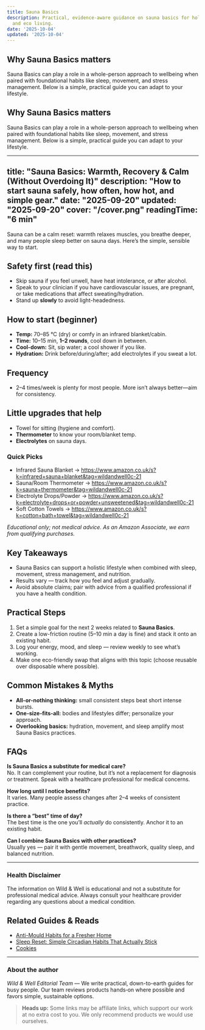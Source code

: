 ```yaml
---
title: Sauna Basics
description: Practical, evidence-aware guidance on sauna basics for holistic health
  and eco living.
date: '2025-10-04'
updated: '2025-10-04'
---
```


## Why Sauna Basics matters
Sauna Basics can play a role in a whole-person approach to wellbeing when paired with foundational habits like sleep, movement, and stress management. Below is a simple, practical guide you can adapt to your lifestyle.

## Why Sauna Basics matters
Sauna Basics can play a role in a whole-person approach to wellbeing when paired with foundational habits like sleep, movement, and stress management. Below is a simple, practical guide you can adapt to your lifestyle.

<!-- /content/guides/sauna-basics.md -->
---
title: "Sauna Basics: Warmth, Recovery & Calm (Without Overdoing It)"
description: "How to start sauna safely, how often, how hot, and simple gear."
date: "2025-09-20"
updated: "2025-09-20"
cover: "/cover.png"
readingTime: "6 min"
---

Sauna can be a calm reset: warmth relaxes muscles, you breathe deeper, and many people sleep better on sauna days. Here’s the simple, sensible way to start.

## Safety first (read this)
- Skip sauna if you feel unwell, have heat intolerance, or after alcohol.
- Speak to your clinician if you have cardiovascular issues, are pregnant, or take medications that affect sweating/hydration.
- Stand up **slowly** to avoid light-headedness.

## How to start (beginner)
- **Temp:** 70–85 °C (dry) or comfy in an infrared blanket/cabin.
- **Time:** 10–15 min, **1–2 rounds**, cool down in between.
- **Cool-down:** Sit, sip water; a cool shower if you like.
- **Hydration:** Drink before/during/after; add electrolytes if you sweat a lot.

## Frequency
- 2–4 times/week is plenty for most people. More isn’t always better—aim for consistency.

## Little upgrades that help
- Towel for sitting (hygiene and comfort).
- **Thermometer** to know your room/blanket temp.
- **Electrolytes** on sauna days.

### Quick Picks
- Infrared Sauna Blanket → <https://www.amazon.co.uk/s?k=infrared+sauna+blanket&tag=wildandwell0c-21>
- Sauna/Room Thermometer → <https://www.amazon.co.uk/s?k=sauna+thermometer&tag=wildandwell0c-21>
- Electrolyte Drops/Powder → <https://www.amazon.co.uk/s?k=electrolyte+drops+or+powder+unsweetened&tag=wildandwell0c-21>
- Soft Cotton Towels → <https://www.amazon.co.uk/s?k=cotton+bath+towel&tag=wildandwell0c-21>

*Educational only; not medical advice. As an Amazon Associate, we earn from qualifying purchases.*

## Key Takeaways
- Sauna Basics can support a holistic lifestyle when combined with sleep, movement, stress management, and nutrition.
- Results vary — track how you feel and adjust gradually.
- Avoid absolute claims; pair with advice from a qualified professional if you have a health condition.


## Practical Steps
1. Set a simple goal for the next 2 weeks related to **Sauna Basics**.
2. Create a low-friction routine (5–10 min a day is fine) and stack it onto an existing habit.
3. Log your energy, mood, and sleep — review weekly to see what’s working.
4. Make one eco-friendly swap that aligns with this topic (choose reusable over disposable where possible).


## Common Mistakes & Myths
- **All-or-nothing thinking:** small consistent steps beat short intense bursts.
- **One-size-fits-all:** bodies and lifestyles differ; personalize your approach.
- **Overlooking basics:** hydration, movement, and sleep amplify most Sauna Basics practices.


## FAQs
**Is Sauna Basics a substitute for medical care?**  
No. It can complement your routine, but it’s not a replacement for diagnosis or treatment. Speak with a healthcare professional for medical concerns.

**How long until I notice benefits?**  
It varies. Many people assess changes after 2–4 weeks of consistent practice.

**Is there a “best” time of day?**  
The best time is the one you’ll *actually* do consistently. Anchor it to an existing habit.

**Can I combine Sauna Basics with other practices?**  
Usually yes — pair it with gentle movement, breathwork, quality sleep, and balanced nutrition.


---

### Health Disclaimer
The information on Wild & Well is educational and not a substitute for professional medical advice. Always consult your healthcare provider regarding any questions about a medical condition.


## Related Guides & Reads
- [Anti-Mould Habits for a Fresher Home](anti-mould-habits.md)
- [Sleep Reset: Simple Circadian Habits That Actually Stick](circadian-sleep-reset.md)
- [Cookies](../legal/cookies.mdx)

---

### About the author
*Wild & Well Editorial Team* — We write practical, down-to-earth guides for busy people. Our team reviews products hands‑on where possible and favors simple, sustainable options.

> **Heads up:** Some links may be affiliate links, which support our work at no extra cost to you. We only recommend products we would use ourselves.
